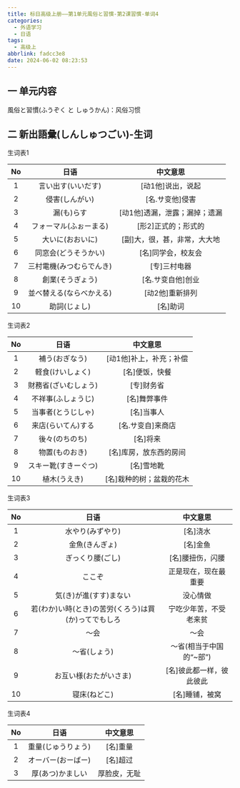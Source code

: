 ```yaml
---
title: 标日高级上册——第1单元風俗と習慣-第2课習慣-单词4
categories:
  - 外语学习
  - 日语
tags:
  - 高级上
abbrlink: fadcc3e8
date: 2024-06-02 08:23:53
---
```

## 一 单元内容

風俗と習慣(ふうぞく と しゅうかん)：风俗习惯

<!--more-->

## 二 新出語彙(しんしゅつごい)-生词

生词表1

|  No  |           日语           |           中文意思            |
| :--: | :----------------------: | :---------------------------: |
|  1   |    言い出す(いいだす)    |       [动1他]说出，说起       |
|  2   |      侵害(しんがい)      |        [名.サ变他]侵害        |
|  3   |        漏(も)らす        | [动1他]透漏，泄露；漏掉；遗漏 |
|  4   |  フォーマル(ふぉーまる)  |      [形2]正式的；形式的      |
|  5   |     大いに(おおいに)     | [副]大，很，甚，非常，大大地  |
|  6   |   同窓会(どうそうかい)   |      [名]同学会，校友会       |
|  7   | 三村電機(みつむらでんき) |         [专]三村电器          |
|  8   |     創業(そうぎょう)     |       [名.サ变自他]创业       |
|  9   | 並べ替える(ならべかえる) |        [动2他]重新排列        |
|  10  |       助詞(じょし)       |           [名]助词            |

生词表2

|  No  |         日语         |         中文意思         |
| :--: | :------------------: | :----------------------: |
|  1   |    補う(おぎなう)    | [动1他]补上，补充；补偿  |
|  2   |   軽食(けいしょく)   |      [名]便饭，快餐      |
|  3   | 財務省(ざいむしょう) |        [专]财务省        |
|  4   |  不祥事(ふしょうじ)  |       [名]舞弊事件       |
|  5   |  当事者(とうじしゃ)  |        [名]当事人        |
|  6   |  来店(らいてん)する  |    [名.サ变自]来商店     |
|  7   |    後々(のちのち)    |         [名]将来         |
|  8   |    物置(ものおき)    |  [名]库房，放东西的房间  |
|  9   | スキー靴(すきーぐつ) |        [名]雪地靴        |
|  10  |     植木(うえき)     | [名]栽种的树；盆栽的花木 |

生词表3

|  No  |                         日语                         |         中文意思         |
| :--: | :--------------------------------------------------: | :----------------------: |
|  1   |                   水やり(みずやり)                   |         [名]浇水         |
|  2   |                    金魚(きんぎょ)                    |         [名]金鱼         |
|  3   |                   ぎっくり腰(ごし)                   |     [名]腰扭伤，闪腰     |
|  4   |                        ここぞ                        |   正是现在，现在最重要   |
|  5   |                気(き)が進(すす)まない                |         没心情做         |
|  6   | 若(わか)い時(とき)の苦労(くろう)は買(か)ってでもしろ |  宁吃少年苦，不受老来贫  |
|  7   |                         ～会                         |           ～会           |
|  8   |                     ～省(しょう)                     | ～省(相当于中国的“~部”)  |
|  9   |                お互い様(おたがいさま)                | [名]彼此都一样，彼此彼此 |
|  10  |                     寝床(ねどこ)                     |      [名]睡铺，被窝      |

生词表4

|  No  |        日语        |   中文意思   |
| :--: | :----------------: | :----------: |
|  1   | 重量(じゅうりょう) |   [名]重量   |
|  2   | オーバー(おーばー) |   [名]超过   |
|  3   |  厚(あつ)かましい  | 厚脸皮，无耻 |

